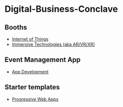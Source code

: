 # Digital-Business-Conclave

## Booths
- [Internet of Things](./booths/IOT.md)
- [Immersive Technologies (aka AR/VR/XR)](./booths/XR.md)

## Event Management App
- [App Development](./apps/Event.md)

## Starter templates
- [Progressive Web Apps](https://github.com/mjmanishjoshi/Digital-Business-Conclave/tree/main/template)